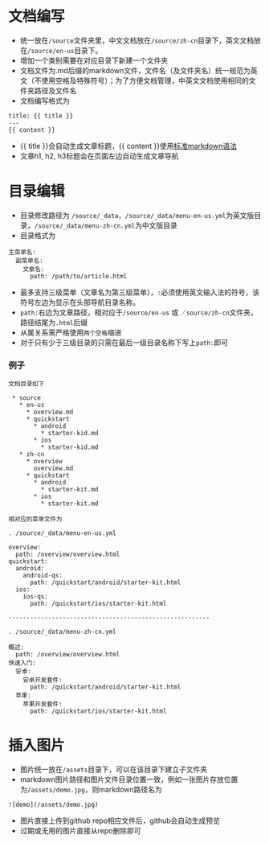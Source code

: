 # 文档编写
- 统一放在`/source`文件夹里，中文文档放在`/source/zh-cn`目录下，英文文档放在`/source/en-us`目录下。
- 增加一个类别需要在对应目录下新建一个文件夹
- 文档文件为.md后缀的markdown文件，文件名（及文件夹名）统一规范为英文（不使用空格及特殊符号）；为了方便文档管理，中英文文档使用相同的文件夹路径及文件名
- 文档编写格式为
```
title: {{ title }}
---
{{ content }}
```
- {{ title }}会自动生成文章标题，{{ content }}使用[标准markdown语法](https://guides.github.com/pdfs/markdown-cheatsheet-online.pdf)
- 文章h1, h2, h3标题会在页面左边自动生成文章导航

# 目录编辑
- 目录修改路径为 `/source/_data`，`/source/_data/menu-en-us.yml`为英文版目录，`/source/_data/menu-zh-cn.yml`为中文版目录
- 目录格式为
```
主菜单名:
  副菜单名:
    文章名:
      path: /path/to/article.html
```
- 最多支持三级菜单（文章名为第三级菜单），`:`必须使用英文输入法的符号，该符号左边为显示在头部导航目录名称。
- `path:`右边为文章路径，相对应于`/source/en-us` 或 `／source/zh-cn`文件夹，路径结尾为`.html`后缀
- 从属关系需严格使用`两个空格`缩进
- 对于只有少于三级目录的只需在最后一级目录名称下写上`path:`即可
### 例子
```
文档目录如下

 * source
   * en-us
     * overview.md
     * quickstart
       * android
         * starter-kid.md
       * ios
         * starter-kid.md
   * zh-cn
     * overview
       overview.md
     * quickstart
       * android
         * starter-kit.md
       * ios
         * starter-kit.md
```

```
相对应的菜单文件为

. /source/_data/menu-en-us.yml

overview:
  path: /overview/overview.html
quickstart:
  android:
    android-qs:
      path: /quickstart/android/starter-kit.html
  ios:
    ios-qs:
      path: /quickstart/ios/starter-kit.html
      
--------------------------------------------------------

. /source/_data/menu-zh-cn.yml

概述:
  path: /overview/overview.html
快速入门:
  安卓:
    安卓开发套件:
      path: /quickstart/android/starter-kit.html
  苹果:
    苹果开发套件:
      path: /quickstart/ios/starter-kit.html
```

# 插入图片
- 图片统一放在`/assets`目录下，可以在该目录下建立子文件夹
- markdown图片路径和图片文件目录位置一致，例如一张图片存放位置为`/assets/demo.jpg`，则markdown路径名为
```
![demo](/assets/demo.jpg)
```
- 图片直接上传到github repo相应文件后，github会自动生成预览
- 过期或无用的图片直接从repo删除即可